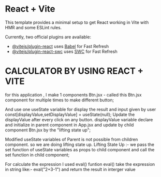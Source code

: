 # React + Vite

This template provides a minimal setup to get React working in Vite with HMR and some ESLint rules.

Currently, two official plugins are available:

- [@vitejs/plugin-react](https://github.com/vitejs/vite-plugin-react/blob/main/packages/plugin-react/README.md) uses [Babel](https://babeljs.io/) for Fast Refresh
- [@vitejs/plugin-react-swc](https://github.com/vitejs/vite-plugin-react-swc) uses [SWC](https://swc.rs/) for Fast Refresh




# CALCULATOR BY USING REACT + VITE
for this application , I make 1 components 
   Btn.jsx - called this Btn.jsx component for multiple times to make different button;

And use one useState variable for display the result and input given by user
      const[displayValue,setDisplayValue] = useState(null);
      Update the displayValue after every click on any button.
      displayValue variable declare and  initialize in parent component in App.jsx and update by child component Btn.jsx by the "lifting state up";


Modified useState variables of Parent is not possible from children component. so we are doing lifting state up.
Lifting State Up :-   we pass the set function of useState variables as props to child component and call the set function in child component;

For calculate the expression I used eval() funtion 
eval() take the expression in string like:- eval("2+3-1") and return the result in interger value 

         